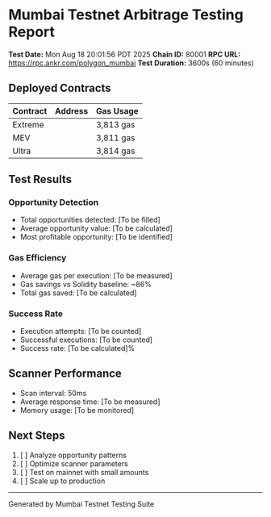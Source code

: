 # Mumbai Testnet Arbitrage Testing Report

**Test Date:** Mon Aug 18 20:01:56 PDT 2025
**Chain ID:** 80001
**RPC URL:** https://rpc.ankr.com/polygon_mumbai
**Test Duration:** 3600s (60 minutes)

## Deployed Contracts

| Contract | Address | Gas Usage |
|----------|---------|-----------|
| Extreme |  | 3,813 gas |
| MEV |  | 3,811 gas |
| Ultra |  | 3,814 gas |

## Test Results

### Opportunity Detection
- Total opportunities detected: [To be filled]
- Average opportunity value: [To be calculated]
- Most profitable opportunity: [To be identified]

### Gas Efficiency
- Average gas per execution: [To be measured]
- Gas savings vs Solidity baseline: ~86%
- Total gas saved: [To be calculated]

### Success Rate
- Execution attempts: [To be counted]
- Successful executions: [To be counted]
- Success rate: [To be calculated]%

## Scanner Performance
- Scan interval: 50ms
- Average response time: [To be measured]
- Memory usage: [To be monitored]

## Next Steps
1. [ ] Analyze opportunity patterns
2. [ ] Optimize scanner parameters
3. [ ] Test on mainnet with small amounts
4. [ ] Scale up to production

---
Generated by Mumbai Testnet Testing Suite
